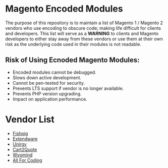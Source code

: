 # Magento Encoded Modules
The purpose of this repository is to maintain a list of Magento 1 / Magento 2 vendors who use encoding to obscure code; making life difficult for clients and developers. This list will serve as a **WARNING** to clients and Magento developers to either stay away from these vendors or use them at their own risk as the underlying code used in their modules is not readable.

## Risk of Using Ecnoded Magento Modules: 
* Encoded modules cannot be debugged.
* Slows down active development.
* Cannot be pen-tested for security.
* Prevents LTS support if vendor is no longer available.
* Prevents PHP version upgrading.
* Impact on application performance.

# Vendor List
* [Fishpig](https://fishpig.co.uk/)
* [Extendware](https://www.extendware.com/)
* [Unirgy](https://unirgy.com/)
* [Cart2Quote](https://www.cart2quote.com/)
* [Wyomind](https://www.wyomind.com/)
* [All For Coding](https://all4coding.com/)
